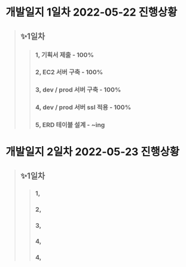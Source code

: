 # 개발일지 1일차 2022-05-22 진행상황
>
> ## ✨1일차
>>### 1, 기획서 제출 - 100%
>>### 2, EC2 서버 구축 - 100%
>>### 3, dev / prod 서버 구축 - 100%
>>### 4, dev / prod 서버 ssl 적용 - 100%
>>### 5, ERD 테이블 설계 - ~ing

# 개발일지 2일차 2022-05-23 진행상황
>
> ## ✨1일차
>>### 1, 
>>### 2, 
>>### 3,
>>### 4, 
>>### 4, 